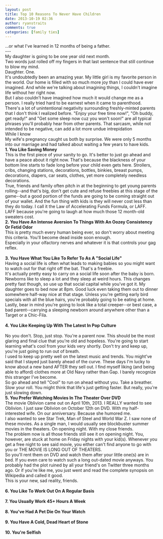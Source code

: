 ```yaml
---
layout: post
title: Top 10 Reasons To Never Have Children
date: 2013-10-19 02:36
author: ryanstraits
comments: true
categories: [family ties]
---
```

<div>...or what I've learned in 12 months of being a father.</div>
<div></div>
<div></div>
<div></div>
<div></div>
<div></div>
<div></div>
<div></div>
<div></div>
<div>---</div>
<div></div>
<div></div>
<div></div>
<div></div>
<div></div>
<div></div>
<div></div>
<div></div>
<div></div>
<div>My daughter is going to be one year old next month.&nbsp;</div>
<div></div>
<div>Two words just rolled off my fingers in that last sentence that still continue to blow my mind.</div>
<div></div>
<div>Daughter. One.</div>
<div></div>
<div>It's undoubtedly been an amazing year. My little girl is my favorite person in the world. Our home is filled with so much more joy than I could have ever imagined. And while we're talking about imagining things, I couldn't imagine life without her right now.</div>
<div></div>
<div>But I also couldn't have imagined how much it would change me as a person. I really tried hard to be earnest when it came to parenthood. There's a lot of unintentional negativity surrounding freshly-minted parents that I don't think I realized before. "Enjoy your free time now!", "Oh buddy, get ready!" and "Get some sleep now cuz you won't soon!" are all typical phrases you'll probably hear from other parents. That sarcasm, while not intended to be negative, can add a lot more undue intrepidation</div>
<div></div>
<div>While I know&nbsp;</div>
<div></div>
<div>My wife's pregnancy caught us both by surprise. We were only 5 months into our marriage and had talked about waiting a few years to have kids.&nbsp;</div>
<div></div>
<div></div>
<div></div>
<div></div>
<div></div>
<div></div>
<div></div>
<div></div>
<div></div>
<div></div>
<div></div>
<div></div>
<div><strong>1. You Like Saving Money</strong></div>
<div></div>
<div>This is the first piece of your sanity to go. It's better to just go ahead and have a peace about it right now. That's because the blackness of your bottom line starts to fade long before your child even gets here. Strollers, cribs, changing stations, decorations, bottles, binkies, breast pumps, decorations, diapers, car seats, clothes, yet more completely needless decorations.</div>
<div></div>
<div>True, friends and family often pitch in at the beginning to get young parents rolling--and that's big, don't get cute and refuse freebies at this stage of the game--but a good portion of the funds are going to be coming straight out of your wallet. And the fun thing with kids is they will never cost less than they do today. I call it the Law of Accelerating Funds Formula, or LAFF.</div>
<div></div>
<div>LAFF because you're going to laugh at how much those 12 month-old sweaters cost.</div>
<div></div>
<div></div>
<div></div>
<div><strong>2. You Have An Intense Aversion To Things With An Oozey Consistency Or Fetid Odor</strong></div>
<div></div>
<div>This is pretty much every human being ever, so don't worry about meeting this criteria. You'll become dead inside soon enough.</div>
<div></div>
<div>Especially in your olfactory nerves and whatever it is that controls your gag reflex.&nbsp;</div>
<div><strong><br /></strong></div>
<div></div>
<div></div>
<div><strong>3. You Have What You Like To Refer To As A "Social Life"</strong></div>
<div></div>
<div>Having a social life is often what leads to making babies so you might want to watch out for that right off the bat. That's a freebie.</div>
<div></div>
<div>It's actually pretty easy to carry on a social life soon after the baby is born. Newborns like to sleep a lot and they sleep at weird hours. This changes pretty fast though, so use up that social capital while you've got it. My daughter goes to bed now at 8pm. Good luck even taking them out to dinner somewhere half-way nice at that stage. Unless you're getting early bird specials with all the blue hairs, you're probably going to be eating at home.</div>
<div></div>
<div>Lastly, bear in mind you're going to look like a total creeper--or best case, a bad parent--carrying a sleeping newborn around anywhere other than a Target or a Chic-Fila.</div>
<div><strong><br /></strong></div>
<div></div>
<div><strong>4. You Like Keeping Up With The Latest In Pop Culture</strong></div>
<div><strong><br /></strong></div>
<div></div>
<div>No you don't. Stop, just stop. You're a parent now. This should be the most glaring and final clue that you're old and hopeless. You're going to start learning what's cool from your kids very shortly. Don't try and keep up, you're just going to run out of breath.</div>
<div></div>
<div></div>
<div>I used to keep up pretty well on the latest music and trends. You might've said that I stayed just barely ahead of the curve. These days I'm lucky to know about a new band AFTER they sell out. I find myself liking (and being able to afford) clothes more at Old Navy rather than Gap. I barely recognize this stranger I've become.</div>
<div></div>
<div></div>
<div></div>
<div></div>
<div></div>
<div>So go ahead and tell "Cool" to run on ahead without you. Take a breather. Slow your roll. You might think that life's just getting faster. But really, you're just slowing down.</div>
<div></div>
<div></div>
<div></div>
<div></div>
<div></div>
<div><strong>5. You Prefer Watching Movies In The Theater Over DVD</strong></div>
<div></div>
<div>The movie Oblivion came out on April 10th, 2013. I REALLY wanted to see Oblivion. I just saw Oblivion on October 12th on DVD. With my half-interested wife. On our anniversary. Because she humored me.</div>
<div></div>
<div>I also wanted to see Star Trek, Man of Steel and World War Z. I saw none of these movies. As a single man, I would usually see blockbuster summer movies in the theaters. On opening night. With my close friends.</div>
<div></div>
<div>The problem now is all those friends still see it on opening night. You, however, are stuck at home on Friday nights with your kid(s). Whenever you get a free night to see said movie, you either can't find anyone to go with you or THE MOVIE IS LONG OUT OF THEATERS.</div>
<div></div>
<div>So you'll rent them on DVD and watch them after your little one(s) are in bed. If you even care to watch such a long out-dated movie anyways. You probably had the plot ruined by all your friend's on Twitter three months ago. Or if you're like me, you just went and read the complete synopsis on Wikipedia and called it good.</div>
<div></div>
<div>This is your new, sad reality, friends.</div>
<div><strong><br /></strong></div>
<div></div>
<div></div>
<div><strong>6. You Like To Work Out On A Regular Basis</strong></div>
<div><strong><br /></strong></div>
<div></div>
<div><strong>7. You Usually Work 45+ Hours A Week</strong></div>
<div><strong><br /></strong></div>
<div></div>
<div><strong>8. You've Had A Pet Die On Your Watch</strong></div>
<div><strong><br /></strong></div>
<div></div>
<div><strong>9. You Have A Cold, Dead Heart of Stone</strong></div>
<div><strong><br /></strong></div>
<div></div>
<div><strong>10. You're Selfish</strong></div>
<div></div>
<div></div>
<div></div>
<div></div>

